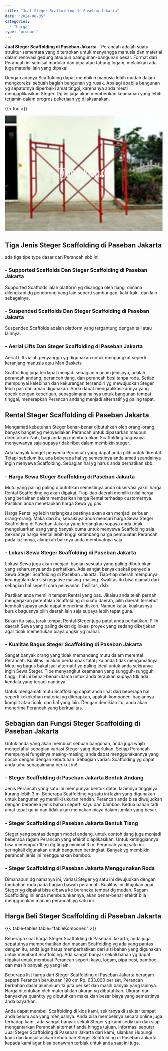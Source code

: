```yaml
---
title: "Jual Steger Scaffolding di Paseban Jakarta"
date: "2024-08-05"
categories: 
  - "harga"
type: "product"
---
```


**Jual Steger Scaffolding di Paseban Jakarta** – Perancah adalah suatu struktur sementara yang diterapkan untuk menyangga manusia dan material dalam renovasi gedung ataupun baangunan-bangunan besar. Format dari Perancah ini semisal modular dan pipa atau tabung logam, melainkan ada juga material lain yang dipakai.

Dengan adanya Scaffolding dapat membikin manusia lebih mudah dalam mengkoreksi sebuah bagian bangunan yg rusak. Apalagi apabila bangunan yg sepatutnya diperbaiki amat tinggi, karenanya anda mesti mengaplikasikan Steger. Dg ini juga akan memberikan keamanan yang lebih terjamin dalam progres pekerjaan yg dilaksanakan.

{{< toc >}}

![Jual Steger Scaffolding di Paseban Jakarta](/images/sewa-scaffolding-steger-27.png)

## Tiga Jenis Steger Scaffolding di Paseban Jakarta

ada tiga tipe type dasar dari Perancah sbb ini:

### \- Supported Scaffolds Dan Steger Scaffolding di Paseban Jakarta

Supported Scaffolds ialah platform yg disangga oleh tiang, dimana dilengkapi dg pendorong yang lain seperti sambungan, kaki-kaki, dan lain sebagainya.

### \- Suspended Scaffolds Dan Steger Scaffolding di Paseban Jakarta

Suspended Scaffolds adalah platform yang tergantung dengan tali atau lainnya.

### \- Aerial Lifts Dan Steger Scaffolding di Paseban Jakarta

Aerial Lifts ialah penyangga yg digunakan untuk mengangkat seperti keranjang manusia atau Man Baskets

Scaffolding juga terdapat menjadi sebagian macam jenisnya, adalah perancah andang, perancah tiang, dan perancah besi tanpa roda. Setiap mempunyai kelebihan dan kekurangan tersendiri yg mewujudkan Steger lebih pas dan aman digunakan. Anda dapat mengaplikasikannya yang cocok dengan keperluan, sebagaimana halnya untuk bangunan tempat tinggal, menerapkan Perancah andang menjadi alternatif yg paling tepat.

## Rental Steger Scaffolding di Paseban Jakarta

Mengamati kebutuhan Steger benar-benar dibutuhkan oleh orang-orang, banyak banget yg menyediakan Perancah untuk dipasarkan maupun direntalkan. Nah, bagi anda yg membutuhkan Scaffolding bagusnya menyewanya saja supaya tidak ribet dalam membikin steger.

Ada banyak banget penyedia Perancah yang dapat anda pilih untuk dirental. Tetapi sebelum itu, ada beberapa hal yg semestinya anda amati seandainya ingin menyewa Scaffolding. Sebagian hal yg harus anda perhatikan sbb:

### \- Harga Sewa Steger Scaffolding di Paseban Jakarta

Mutu yang paling paling dibutuhkan semestinya anda observasi yakni harga Rental Scaffolding yg akan dipakai. Tiap-tiap daerah memiliki nilai harga yang berlainan dalam memberikan harga Rental terhadap customernya. Pastikan anda menetapkan harga Sewa yg pas.

Harga Rental yg lebih terjangkau pastinya akan akan menjadi serbuan orang-orang. Maka dari itu, sebaiknya anda mencari harga Sewa Steger Scaffolding di Paseban Jakarta yang terjangkau supaya anda tidak mengeluarkan uang yang banyak cuma untuk menyewa Scaffolding saja. Sekiranya harga Rental lebih tinggi ketimbang harga pembuatan Perancah pada lazimnya, alangkah baiknya anda membuatnya saja.

### \- Lokasi Sewa Steger Scaffolding di Paseban Jakarta

Lokasi Sewa juga akan menjadi bagian sesuatu yang paling dibutuhkan yang seharusnya anda perhatikan. Ada sangat banyak sekali penyedia Sewa Steger Scaffolding di Paseban Jakarta. Tiap-tiap daerah mempunyai keunggulan dan sisi negative masing-masing. Kwalitas itu bisa diamati dari sebagian hal seperti cara pelayanan, fasilitas, dsb.

Pastikan anda memilih tempat Rental yang pas. Jikalau anda telah pernah mengerjakan perentalan Scaffolding di suatu daerah, pilih daerah tersebut kembali supaya anda dapat menerima diskon. Namun kalau kualitasnya buruk bagusnya pilih daerah lain saja supaya lebih tepat guna.

Bukan itu saja, jarak tempat Rental Steger juga patut anda perhatikan. Pilih daerah Sewa yang paling dekat dg lokasi proyek yang sedang dikerjakan agar tidak memerlukan biaya ongkir yg mahal.

### \- Kualitas Bagus Steger Scaffolding di Paseban Jakarta

Sangat banyak orang yang tidak memandang mutu dalam merental Perancah. Kualitas ini akan berdampak fatal jika anda tidak mengamatinya. Mutu yg bagus bakal jadi alternatif yg paling ideal untuk anda sekiranya ingin Sewa Steger. Tipe menyangkut keamanan yang sungguh-sungguh tinggi, hal ini benar-benar utama untuk anda terapkan supaya tdk ada kendala yang terjadi nantinya.

Untuk mengamati mutu Scaffolding dapat anda lihat dari beberapa hal seperti kekokohan material yg diterapkan, apakah komponen-bagiannya komplit atau tidak, dan hal yang lain. Dengan demikian itu, anda akan menerima Perancah yang berkualitas.

## Sebagian dan Fungsi Steger Scaffolding di Paseban Jakarta

Untuk anda yang akan membuat sebuah bangunan, anda juga wajib mengetahui sebagian variasi Steger yang diperlukan. Setiap Perancah mempunyai fungsinya masing-masing, anda dapat menggunakannya yang cocok dengan dengan kebutuhan. Sebagian variasi Scaffolding yg dapat anda tahu sebagaimana berikut ini!

### \- Steger Scaffolding di Paseban Jakarta Bentuk Andang

Jenis Perancah yang satu ini mempunyai bentuk datar, lazimnya tingginya kurang lebih 3 m. Beberapa Scaffolding yg satu ini lazim yang digunakan untuk bangunan yg memiliki ukuran rendah. Perancah anda bisa diwujudkan dengan beraneka jenis bahan seperti kayu dan bamboo. Kedua bahan tadi amat tepat guna dan tidak akan memakan biaya dalam jumlah yang besar.

### \- Steger Scaffolding di Paseban Jakarta Bentuk Tiang

Steger yang pantas dengan model andang, untuk contoh tiang juga menjadi beberapa ragam Perancah yang efektif diaplikasikan. Untuk ketinggiannya bisa menempuh 10 m dg tinggi minimal 3 m. Perancah yang satu ini seringkali digunakan untuk bangunan bertingkat. Banyak yg membikin perancah jenis ini menggunakan bamboo.

### \- Steger Scaffolding di Paseban Jakarta Menggunakan Roda

Dimanapun dg namanya ini, variasi Steger yg satu ini diwujudkan dengan tambahan roda pada bagian bawah perancah. Kualitas ini ditujukan agar Steger yg dipakai bisa dibawa ke beraneka tempat dg mudah. Ragam Scaffolding ini anda membutuhkannya, akan benar-benar efektif bila menggunakan macam perancah yg satu ini.

## Harga Beli Steger Scaffolding di Paseban Jakarta

{{< table-tables table="tableKomponen" >}}

Beberapa soal harga Steger Scaffolding di Paseban Jakarta, anda juga sepatutnya memperhatikan dari macam Scaffolding yg ada yang pantas dengan itu, anda juga harus memperhatikan dari sisi bahan yang digunakan untuk membaut Scaffolding. Ada sangat banyak sekali bahan yg dapat dipakai untuk membuat Perancah seperti kayu, logam, pipa besi, bamboo, dan masih banyak yg yang lain.

Beberapa list harga dari Steger Scaffolding di Paseban Jakarta beragam seperti Perancah berukuran 190 cm Rp. 633.000 per set, Perancah berbahan dasar aluminium 13 juta per set dan masih banyak yang lainnya. Harga ditentukan oleh material dan ukuran yg dibutuhkan. Ukuran dan banyaknya quantity yg dibutuhkan maka kian besar biaya yang semestinya anda bayarkan.

Anda dapat membeli Scaffolding di kios kami, sekiranya di sekitar tempat anda belum ada yang menjualnya. Anda bisa membelinya secara online juga terhadap kami, ada sangat banyak sekali Steger yg kami sediakan dan siap mengantarkan Perancah alternatif anda hingga tujuan. informasi seputar Jual Steger Scaffolding di Paseban Jakarta dari kami, silahkan Hubungi kami dan konsultasikan kebutuhan Steger Scaffolding di Paseban Jakarta kepada kami agar bisa penawran terbiak untuk anda saat ini juga.
